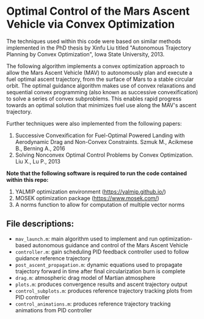 # Optimal Control of the Mars Ascent Vehicle via Convex Optimization

The techniques used within this code were based on similar methods implemented in the PhD thesis by Xinfu Liu titled "Autonomous Trajectory Planning by Convex Optimization", Iowa State University, 2013.

The following algorithm implements a convex optimization approach to allow the Mars Ascent Vehicle (MAV) to autonomously plan and execute a fuel optimal ascent trajectory, from the surface of Mars to a stable circular orbit. The optimal guidance algorithm makes use of convex relaxations and sequential convex programming (also known as successive convexification) to solve a series of convex subproblems. This enables rapid progress towards an optimal solution that minimizes fuel use along the MAV's ascent trajectory.

Further techniques were also implemented from the following papers:
1) Successive Convexification for Fuel-Optimal Powered Landing with Aerodynamic Drag and Non-Convex Constraints. Szmuk M., Acikmese B., Berning A., 2016
2) Solving Nonconvex Optimal Control Problems by Convex Optimization. Liu X., Lu P., 2013



**Note that the following software is required to run the code contained within this repo:**
1) YALMIP optimization environment (https://yalmip.github.io/)
2) MOSEK optimization package (https://www.mosek.com/)
3) A norms function to allow for computation of multiple vector norms

## File descriptions:
* `mav_launch.m`: main algorithm used to implement and run optimization-based autonomous guidance and control of the Mars Ascent Vehicle
* `controller.m`: gain scheduling PID feedback controller used to follow guidance reference trajectory
* `post_ascent_propagation.m`: dynamic equations used to propagate trajectory forward in time after final circularization burn is complete
* `drag.m`: atmospheric drag model of Martian atmosphere
* `plots.m`: produces convergence results and ascent trajectory output
* `control_subplots.m`: produces reference trajectory tracking plots from PID controller
* `control_animations.m`: produces reference trajectory tracking animations from PID controller
